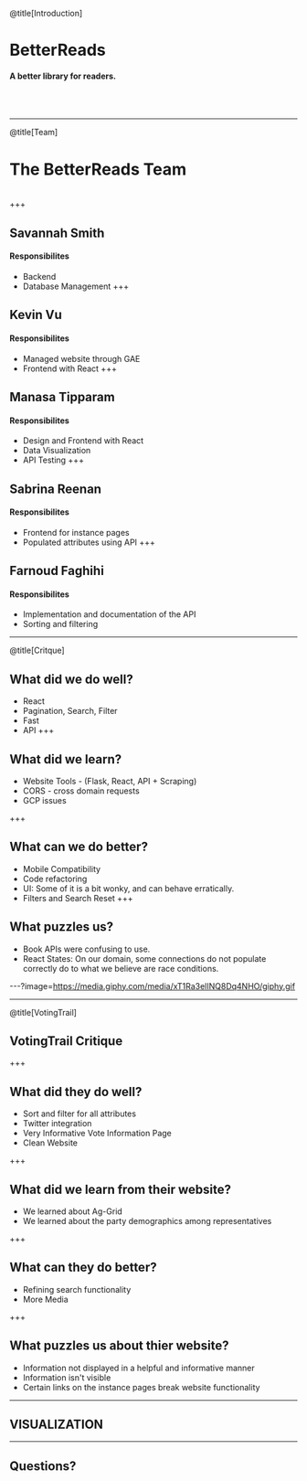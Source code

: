 @title[Introduction]

# BetterReads

#### A better library for readers. 
<br>
<br>

---

@title[Team]

# The BetterReads Team 
<br>
+++

## Savannah Smith
#### Responsibilites
- Backend
- Database Management
+++

## Kevin Vu
#### Responsibilites
- Managed website through GAE
- Frontend with React
+++

## Manasa Tipparam
#### Responsibilites
- Design and Frontend with React
- Data Visualization
- API Testing
+++

## Sabrina Reenan
#### Responsibilites
- Frontend for instance pages
- Populated attributes using API
+++

## Farnoud Faghihi
#### Responsibilites
- Implementation and documentation of the API
- Sorting and filtering
---

@title[Critque]

## What did we do well?
- React
- Pagination, Search, Filter
- Fast
- API
+++

## What did we learn?
- Website Tools - (Flask, React, API + Scraping)
- CORS - cross domain requests
- GCP issues

+++

## What can we do better?
- Mobile Compatibility
- Code refactoring
- UI: Some of it is a bit wonky, and can behave erratically.
- Filters and Search Reset
+++

## What puzzles us?
- Book APIs were confusing to use.
- React States: On our domain, some connections do not populate correctly do to what we believe are race conditions.


---?image=https://media.giphy.com/media/xT1Ra3elINQ8Dq4NHO/giphy.gif


---
@title[VotingTrail]

## VotingTrail Critique

+++

## What did they do well?
- Sort and filter for all attributes
- Twitter integration
- Very Informative Vote Information Page
- Clean Website

+++

## What did we learn from their website?
- We learned about Ag-Grid
- We learned about the party demographics among representatives

+++

## What can they do better?
- Refining search functionality
- More Media

+++

## What puzzles us about thier website?
- Information not displayed in a helpful and informative manner
- Information isn't visible
- Certain links on the instance pages break website functionality


---
## VISUALIZATION
---
## Questions?
